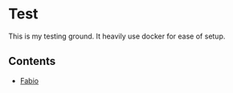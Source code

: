 # Test

This is my testing ground.
It heavily use docker for ease of setup.

## Contents

- [Fabio](/fabio)
